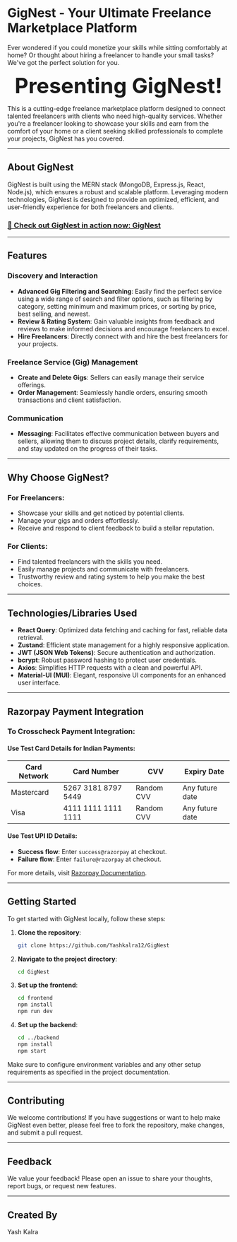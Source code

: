 # GigNest - Your Ultimate Freelance Marketplace Platform

Ever wondered if you could monetize your skills while sitting comfortably at home? Or thought about hiring a freelancer to handle your small tasks? We've got the perfect solution for you.  

<p align="center"><strong><font size="+5">Presenting GigNest!</font></strong></p>  

This is a cutting-edge freelance marketplace platform designed to connect talented freelancers with clients who need high-quality services. Whether you're a freelancer looking to showcase your skills and earn from the comfort of your home or a client seeking skilled professionals to complete your projects, GigNest has you covered.

---

## About GigNest  

GigNest is built using the MERN stack (MongoDB, Express.js, React, Node.js), which ensures a robust and scalable platform. Leveraging modern technologies, GigNest is designed to provide an optimized, efficient, and user-friendly experience for both freelancers and clients.  

### [🎉 Check out GigNest in action now: GigNest](https://gig-nest.vercel.app/)  

---

## Features  

### Discovery and Interaction  
- **Advanced Gig Filtering and Searching**: Easily find the perfect service using a wide range of search and filter options, such as filtering by category, setting minimum and maximum prices, or sorting by price, best selling, and newest.  
- **Review & Rating System**: Gain valuable insights from feedback and reviews to make informed decisions and encourage freelancers to excel.  
- **Hire Freelancers**: Directly connect with and hire the best freelancers for your projects.  

### Freelance Service (Gig) Management  
- **Create and Delete Gigs**: Sellers can easily manage their service offerings.  
- **Order Management**: Seamlessly handle orders, ensuring smooth transactions and client satisfaction.  

### Communication  
- **Messaging**: Facilitates effective communication between buyers and sellers, allowing them to discuss project details, clarify requirements, and stay updated on the progress of their tasks.  

---

## Why Choose GigNest?  

### For Freelancers:  
- Showcase your skills and get noticed by potential clients.  
- Manage your gigs and orders effortlessly.  
- Receive and respond to client feedback to build a stellar reputation.  

### For Clients:  
- Find talented freelancers with the skills you need.  
- Easily manage projects and communicate with freelancers.  
- Trustworthy review and rating system to help you make the best choices.  

---

## Technologies/Libraries Used  

- **React Query**: Optimized data fetching and caching for fast, reliable data retrieval.  
- **Zustand**: Efficient state management for a highly responsive application.  
- **JWT (JSON Web Tokens)**: Secure authentication and authorization.  
- **bcrypt**: Robust password hashing to protect user credentials.  
- **Axios**: Simplifies HTTP requests with a clean and powerful API.  
- **Material-UI (MUI)**: Elegant, responsive UI components for an enhanced user interface.  

---

## Razorpay Payment Integration  

### To Crosscheck Payment Integration:  

#### Use Test Card Details for Indian Payments:  
| Card Network | Card Number          | CVV         | Expiry Date       |  
|--------------|----------------------|-------------|-------------------|  
| Mastercard   | 5267 3181 8797 5449 | Random CVV  | Any future date   |  
| Visa         | 4111 1111 1111 1111 | Random CVV  | Any future date   |  

#### Use Test UPI ID Details:  
- **Success flow**: Enter `success@razorpay` at checkout.  
- **Failure flow**: Enter `failure@razorpay` at checkout.  

For more details, visit [Razorpay Documentation](https://razorpay.com/docs/payments/payments/test-card-details/).  

---

## Getting Started  

To get started with GigNest locally, follow these steps:  

1. **Clone the repository**:  
   ```bash
   git clone https://github.com/Yashkalra12/GigNest
   ```

2. **Navigate to the project directory**:  
   ```bash
   cd GigNest
   ```

3. **Set up the frontend**:  
   ```bash
   cd frontend
   npm install
   npm run dev
   ```

4. **Set up the backend**:  
   ```bash
   cd ../backend
   npm install
   npm start
   ```

Make sure to configure environment variables and any other setup requirements as specified in the project documentation.

---

## Contributing  
We welcome contributions! If you have suggestions or want to help make GigNest even better, please feel free to fork the repository, make changes, and submit a pull request.

---

## Feedback  
We value your feedback! Please open an issue to share your thoughts, report bugs, or request new features.

---

## Created By  
Yash Kalra  


